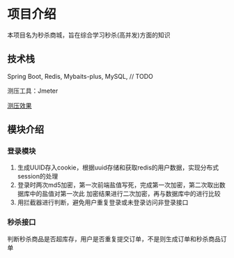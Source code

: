 # 项目介绍
本项目名为秒杀商城，旨在综合学习秒杀(高并发)方面的知识

## 技术栈
Spring Boot, Redis, Mybaits-plus, MySQL, // TODO

测压工具：Jmeter

[测压效果](jmeter/README.md)

## 模块介绍
### 登录模块
1. 生成UUID存入cookie，根据uuid存储和获取redis的用户数据，实现分布式session的处理
2. 登录时两次md5加密，第一次前端盐值写死，完成第一次加密，第二次取出数据库中的盐值对第一次此
加密结果进行二次加密，再与数据库中的进行比较
3. 用拦截器进行判断，避免用户重复登录或未登录访问非登录接口

### 秒杀接口
判断秒杀商品是否超库存，用户是否重复提交订单，不是则生成订单和秒杀商品订单

